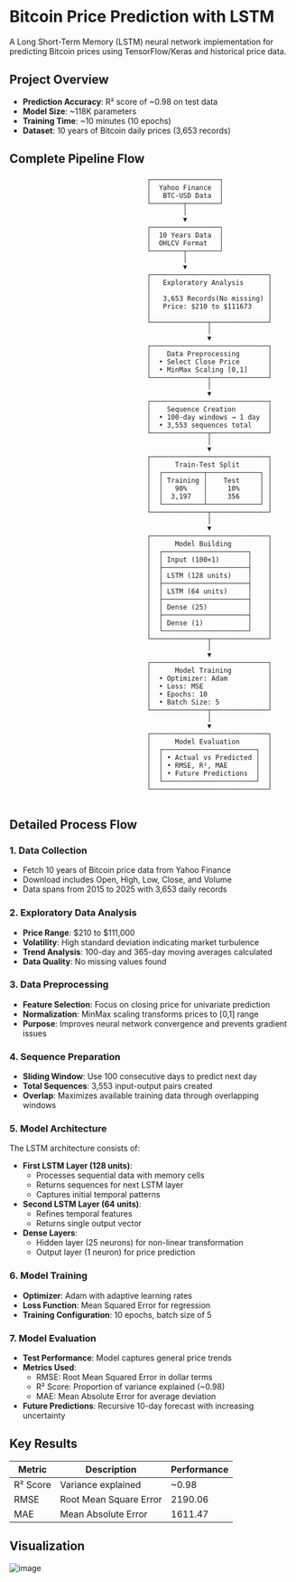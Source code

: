 # Bitcoin Price Prediction with LSTM

A Long Short-Term Memory (LSTM) neural network implementation for predicting Bitcoin prices using TensorFlow/Keras and historical price data.

## Project Overview

- **Prediction Accuracy**: R² score of ~0.98 on test data
- **Model Size**: ~118K parameters
- **Training Time**: ~10 minutes (10 epochs)
- **Dataset**: 10 years of Bitcoin daily prices (3,653 records)

## Complete Pipeline Flow

```
                                  ┌─────────────────┐
                                  │  Yahoo Finance  │
                                  │   BTC-USD Data  │
                                  └────────┬────────┘
                                           │
                                           ▼
                                  ┌─────────────────┐     
                                  │  10 Years Data  │     
                                  │  OHLCV Format   │     
                                  └────────┬────────┘     
                                           │
                                           ▼
                                  ┌─────────────────────────────┐
                                  │   Exploratory Analysis      │
                                  │                             │
                                  │   3,653 Records(No missing) │
                                  │   Price: $210 to $111673    │
                                  │                             │
                                  └──────────────┬──────────────┘
                                                 │
                                                 ▼
                                  ┌─────────────────────────────┐
                                  │    Data Preprocessing       │
                                  │  • Select Close Price       │
                                  │  • MinMax Scaling [0,1]     │
                                  └──────────────┬──────────────┘
                                                 │
                                                 ▼
                                  ┌─────────────────────────────┐
                                  │    Sequence Creation        │
                                  │  • 100-day windows → 1 day  │
                                  │  • 3,553 sequences total    │
                                  └──────────────┬──────────────┘
                                                 │
                                                 ▼
                                  ┌─────────────────────────────┐
                                  │      Train-Test Split       │
                                  │  ┌──────────┬─────────────┐ │
                                  │  │ Training │    Test     │ │
                                  │  │   90%    │     10%     │ │
                                  │  │  3,197   │     356     │ │
                                  │  └──────────┴─────────────┘ │
                                  └──────────────┬──────────────┘
                                                 │
                                                 ▼
                                  ┌─────────────────────────────┐
                                  │      Model Building         │
                                  │  ┌─────────────────────┐    │
                                  │  │ Input (100×1)       │    │
                                  │  ├─────────────────────┤    │
                                  │  │ LSTM (128 units)    │    │
                                  │  ├─────────────────────┤    │
                                  │  │ LSTM (64 units)     │    │
                                  │  ├─────────────────────┤    │
                                  │  │ Dense (25)          │    │
                                  │  ├─────────────────────┤    │
                                  │  │ Dense (1)           │    │
                                  │  └─────────────────────┘    │
                                  └──────────────┬──────────────┘
                                                 │
                                                 ▼
                                  ┌─────────────────────────────┐
                                  │      Model Training         │
                                  │  • Optimizer: Adam          │
                                  │  • Loss: MSE                │
                                  │  • Epochs: 10               │
                                  │  • Batch Size: 5            │
                                  └──────────────┬──────────────┘
                                                 │
                                                 ▼
                                  ┌─────────────────────────────┐
                                  │      Model Evaluation       │
                                  │  ┌───────────────────────┐  │
                                  │  │ • Actual vs Predicted │  │
                                  │  │ • RMSE, R², MAE       │  │
                                  │  │ • Future Predictions  │  │
                                  │  └───────────────────────┘  │
                                  └─────────────────────────────┘
                                                                                                                                    
```

## Detailed Process Flow

### 1. **Data Collection**
- Fetch 10 years of Bitcoin price data from Yahoo Finance
- Download includes Open, High, Low, Close, and Volume
- Data spans from 2015 to 2025 with 3,653 daily records

### 2. **Exploratory Data Analysis**
- **Price Range**: $210 to $111,000 
- **Volatility**: High standard deviation indicating market turbulence
- **Trend Analysis**: 100-day and 365-day moving averages calculated
- **Data Quality**: No missing values found

### 3. **Data Preprocessing**
- **Feature Selection**: Focus on closing price for univariate prediction
- **Normalization**: MinMax scaling transforms prices to [0,1] range
- **Purpose**: Improves neural network convergence and prevents gradient issues

### 4. **Sequence Preparation**
- **Sliding Window**: Use 100 consecutive days to predict next day
- **Total Sequences**: 3,553 input-output pairs created
- **Overlap**: Maximizes available training data through overlapping windows

### 5. **Model Architecture**
The LSTM architecture consists of:
- **First LSTM Layer (128 units)**:
  - Processes sequential data with memory cells
  - Returns sequences for next LSTM layer
  - Captures initial temporal patterns
- **Second LSTM Layer (64 units)**:
  - Refines temporal features
  - Returns single output vector
- **Dense Layers**:
  - Hidden layer (25 neurons) for non-linear transformation
  - Output layer (1 neuron) for price prediction

### 6. **Model Training**
- **Optimizer**: Adam with adaptive learning rates
- **Loss Function**: Mean Squared Error for regression
- **Training Configuration**: 10 epochs, batch size of 5

### 7. **Model Evaluation**
- **Test Performance**: Model captures general price trends
- **Metrics Used**:
  - RMSE: Root Mean Squared Error in dollar terms
  - R² Score: Proportion of variance explained (~0.98)
  - MAE: Mean Absolute Error for average deviation
- **Future Predictions**: Recursive 10-day forecast with increasing uncertainty

## Key Results

| Metric   |     Description        | Performance |
|----------|------------------------|-------------|
| R² Score | Variance explained     | ~0.98       |
| RMSE     | Root Mean Square Error | 2190.06     |
| MAE      | Mean Absolute Error    | 1611.47     |

## Visualization
![image](https://github.com/user-attachments/assets/3c774a1d-bfb6-4c87-918f-dd21d56e2292)

